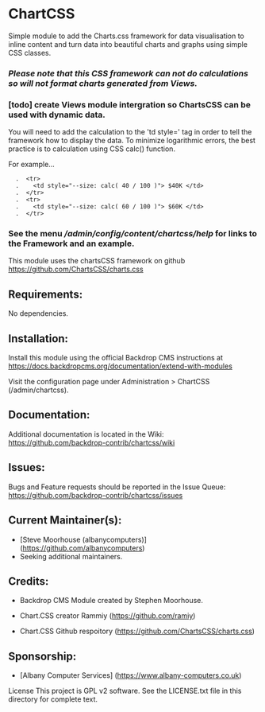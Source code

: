 # ChartCSS

Simple module to add the Charts.css framework for data visualisation to
inline content and turn data into beautiful charts and graphs using
simple CSS classes.

### ***Please note that this CSS framework can not do calculations so will not format charts generated from Views.***

### [todo] create Views module intergration so ChartsCSS can be used with dynamic data.

You will need to add the calculation to the 'td style=' tag in order to
tell the framework how to display the data. To minimize logarithmic errors,
the best practice is to calculation using CSS calc() function.

For example...
```<tbody>
  .  <tr>
  .    <td style="--size: calc( 40 / 100 )"> $40K </td>
  .  </tr>
  .  <tr>
  .    <td style="--size: calc( 60 / 100 )"> $60K </td>
  .  </tr>
  ```
### See the menu ***/admin/config/content/chartcss/help*** for links to the Framework and an example.

This module uses the chartsCSS framework on github https://github.com/ChartsCSS/charts.css

## Requirements:
No dependencies.

## Installation:
Install this module using the official Backdrop CMS instructions at https://docs.backdropcms.org/documentation/extend-with-modules

Visit the configuration page under Administration > ChartCSS (/admin/chartcss).

## Documentation:
Additional documentation is located in the Wiki: https://github.com/backdrop-contrib/chartcss/wiki

## Issues:
Bugs and Feature requests should be reported in the Issue Queue: https://github.com/backdrop-contrib/chartcss/issues

## Current Maintainer(s):
- [Steve Moorhouse (albanycomputers)] (https://github.com/albanycomputers)
- Seeking additional maintainers.

## Credits:
- Backdrop CMS Module created by Stephen Moorhouse.

- Chart.CSS creator Rammiy (https://github.com/ramiy)
- Chart.CSS Github respoitory (https://github.com/ChartsCSS/charts.css)

## Sponsorship:
 - [Albany Computer Services] (https://www.albany-computers.co.uk)

License
This project is GPL v2 software. See the LICENSE.txt file in this directory for complete text.
